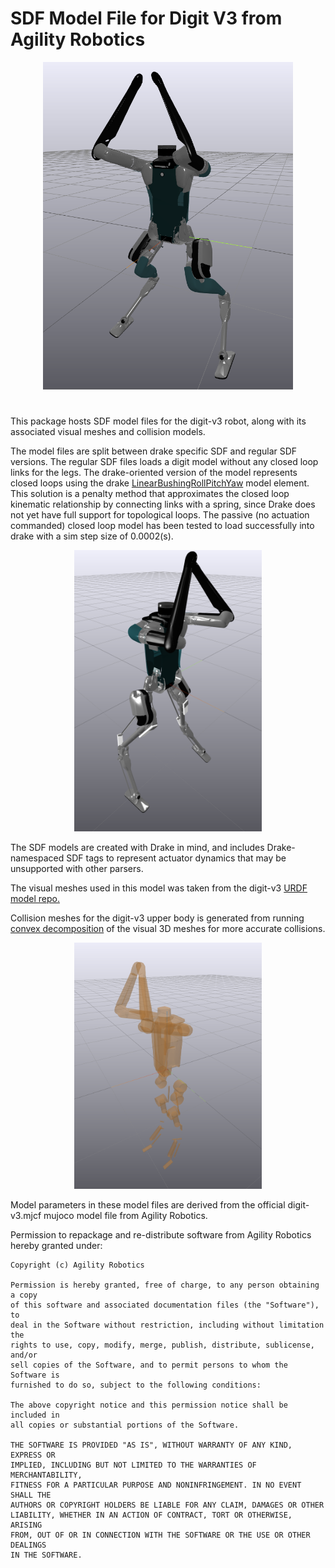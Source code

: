 # SDF Model File for Digit V3 from Agility Robotics

<p align="center">
  <img src="./readme/digit_screenshot.png" alt="digit_visual_mesh" width="400"/>
</p>

#

This package hosts SDF model files for the digit-v3 robot, along with its associated visual meshes and collision models. 

The model files are split between drake specific SDF and regular SDF versions. The regular SDF files loads a digit model without any closed loop links for the legs. The drake-oriented version of the model represents closed loops using the drake [LinearBushingRollPitchYaw](https://drake.mit.edu/doxygen_cxx/classdrake_1_1multibody_1_1_linear_bushing_roll_pitch_yaw.html) model element. This solution is a penalty method that approximates the closed loop kinematic relationship by connecting links with a spring, since Drake does not yet have full support for topological loops. The passive (no actuation commanded) closed loop model has been tested to load successfully into drake with a sim step size of 0.0002(s). 

<p align="center">
    <img src="./readme/closed_loop_digit.png" alt="digit_with_closed_loop" width="300">
</p>


The SDF models are created with Drake in mind, and includes Drake-namespaced SDF tags to represent actuator dynamics that may be unsupported with other parsers.

The visual meshes used in this model was taken from the digit-v3 [URDF model repo.](https://github.com/adubredu/DigitRobot.jl) 

Collision meshes for the digit-v3 upper body is generated from running [convex decomposition](https://github.com/gizatt/convex_decomp_to_sdf) of the visual 3D meshes for more accurate collisions.

<p align="center">
    <img src="./readme/digit_collision.png" alt="digit_collision_mesh" width="300">
</p>

Model parameters in these model files are derived from the official digit-v3.mjcf mujoco model file from Agility Robotics. 

Permission to repackage and re-distribute software from Agility Robotics hereby granted under: 

```
Copyright (c) Agility Robotics

Permission is hereby granted, free of charge, to any person obtaining a copy
of this software and associated documentation files (the "Software"), to
deal in the Software without restriction, including without limitation the
rights to use, copy, modify, merge, publish, distribute, sublicense, and/or
sell copies of the Software, and to permit persons to whom the Software is
furnished to do so, subject to the following conditions:

The above copyright notice and this permission notice shall be included in
all copies or substantial portions of the Software.

THE SOFTWARE IS PROVIDED "AS IS", WITHOUT WARRANTY OF ANY KIND, EXPRESS OR
IMPLIED, INCLUDING BUT NOT LIMITED TO THE WARRANTIES OF MERCHANTABILITY,
FITNESS FOR A PARTICULAR PURPOSE AND NONINFRINGEMENT. IN NO EVENT SHALL THE
AUTHORS OR COPYRIGHT HOLDERS BE LIABLE FOR ANY CLAIM, DAMAGES OR OTHER
LIABILITY, WHETHER IN AN ACTION OF CONTRACT, TORT OR OTHERWISE, ARISING
FROM, OUT OF OR IN CONNECTION WITH THE SOFTWARE OR THE USE OR OTHER DEALINGS
IN THE SOFTWARE.
```